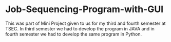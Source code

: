 # Job-Sequencing-Program-with-GUI

This was part of Mini Project given to us for my third and fourth semester at TSEC. 
In third semester we had to develop the program in JAVA and in fourth semester we had to develop the same program in Python.
